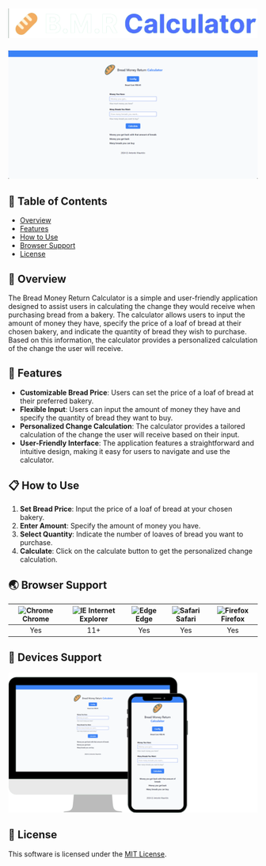 # ![Bread Money Return Calculator](https://raw.githubusercontent.com/Dedo-Finger2/bread-money-return-calculator-remaster/master/imgs/project-title-img.png?token=GHSAT0AAAAAACPYHAL4WSJF3J335D7EJ6WAZQBOUHA)

<img src="https://raw.githubusercontent.com/Dedo-Finger2/bread-money-return-calculator-remaster/master/imgs/project-screen.png?token=GHSAT0AAAAAACPYHAL5R2DYZN3T46WWUZPCZQBOUYQ" />

## 🚩 Table of Contents

- [Overview](#-overview)
- [Features](#-features)
- [How to Use](#-how-to-use)
- [Browser Support](#-browser-support)
- [License](#-license)

## 📝 Overview

The Bread Money Return Calculator is a simple and user-friendly application designed to assist users in calculating the change they would receive when purchasing bread from a bakery. The calculator allows users to input the amount of money they have, specify the price of a loaf of bread at their chosen bakery, and indicate the quantity of bread they wish to purchase. Based on this information, the calculator provides a personalized calculation of the change the user will receive.

## 🎯 Features

- **Customizable Bread Price**: Users can set the price of a loaf of bread at their preferred bakery.
- **Flexible Input**: Users can input the amount of money they have and specify the quantity of bread they want to buy.
- **Personalized Change Calculation**: The calculator provides a tailored calculation of the change the user will receive based on their input.
- **User-Friendly Interface**: The application features a straightforward and intuitive design, making it easy for users to navigate and use the calculator.

## 📋 How to Use

1. **Set Bread Price**: Input the price of a loaf of bread at your chosen bakery.
2. **Enter Amount**: Specify the amount of money you have.
3. **Select Quantity**: Indicate the number of loaves of bread you want to purchase.
4. **Calculate**: Click on the calculate button to get the personalized change calculation.

## 🌏 Browser Support

| <img src="https://user-images.githubusercontent.com/1215767/34348387-a2e64588-ea4d-11e7-8267-a43365103afe.png" alt="Chrome" width="16px" height="16px" /> Chrome | <img src="https://user-images.githubusercontent.com/1215767/34348590-250b3ca2-ea4f-11e7-9efb-da953359321f.png" alt="IE" width="16px" height="16px" /> Internet Explorer | <img src="https://user-images.githubusercontent.com/1215767/34348380-93e77ae8-ea4d-11e7-8696-9a989ddbbbf5.png" alt="Edge" width="16px" height="16px" /> Edge | <img src="https://user-images.githubusercontent.com/1215767/34348394-a981f892-ea4d-11e7-9156-d128d58386b9.png" alt="Safari" width="16px" height="16px" /> Safari | <img src="https://user-images.githubusercontent.com/1215767/34348383-9e7ed492-ea4d-11e7-910c-03b39d52f496.png" alt="Firefox" width="16px" height="16px" /> Firefox |
| :---------: | :---------: | :---------: | :---------: | :---------: |
| Yes | 11+ | Yes | Yes | Yes |

## 📱 Devices Support

<img src="https://raw.githubusercontent.com/Dedo-Finger2/bread-money-return-calculator-remaster/master/imgs/devices.png?token=GHSAT0AAAAAACPYHAL4ECHLCWR2X2WFRVSAZQBOVEQ" />


## 📜 License

This software is licensed under the [MIT License](https://github.com/Dedo-Finger2/bread-money-return-calculator-remaster/blob/master/LICENSE).
